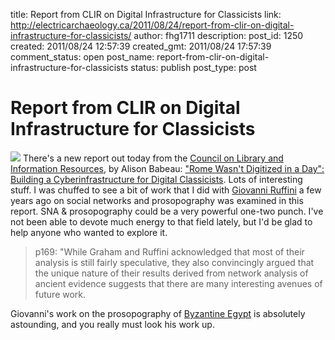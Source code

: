 title: Report from CLIR on Digital Infrastructure for Classicists
link: http://electricarchaeology.ca/2011/08/24/report-from-clir-on-digital-infrastructure-for-classicists/
author: fhg1711
description: 
post_id: 1250
created: 2011/08/24 12:57:39
created_gmt: 2011/08/24 17:57:39
comment_status: open
post_name: report-from-clir-on-digital-infrastructure-for-classicists
status: publish
post_type: post

# Report from CLIR on Digital Infrastructure for Classicists

![](http://www.clir.org/pubs/reports/pub150/pub150coversml.jpg) There's a new report out today from the [Council on Library and Information Resources](http://www.clir.org/), by Alison Babeau: ["Rome Wasn't Digitized in a Day": Building a Cyberinfrastructure for Digital Classicists](http://www.clir.org/pubs/abstract/pub150abst.html). Lots of interesting stuff. I was chuffed to see a bit of work that I did with [Giovanni Ruffini](http://faculty.fairfield.edu/gruffini/) a few years ago on social networks and prosopography was examined in this report. SNA & prosopography could be a very powerful one-two punch. I've not been able to devote much energy to that field lately, but I'd be glad to help anyone who wanted to explore it. 

> p169: "While Graham and Ruffini acknowledged that most of their analysis is still fairly speculative, they also convincingly argued that the unique nature of their results derived from network analysis of ancient evidence suggests that there are many interesting avenues of future work.

Giovanni's work on the prosopography of [Byzantine Egypt](http://www.cambridge.org/gb/knowledge/isbn/item1175608/?site_locale=en_GB) is absolutely astounding, and you really must look his work up.